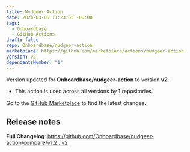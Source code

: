 ```yaml
---
title: Nudgeer Action
date: 2024-03-05 11:23:53 +00:00
tags:
  - Onboardbase
  - GitHub Actions
draft: false
repo: Onboardbase/nudgeer-action
marketplace: https://github.com/marketplace/actions/nudgeer-action
version: v2
dependentsNumber: "1"
---
```



Version updated for **Onboardbase/nudgeer-action** to version **v2**.
- This action is used across all versions by **1** repositories.

Go to the [GitHub Marketplace](https://github.com/marketplace/actions/nudgeer-action) to find the latest changes.

## Release notes

**Full Changelog**: https://github.com/Onboardbase/nudgeer-action/compare/v1.2...v2
